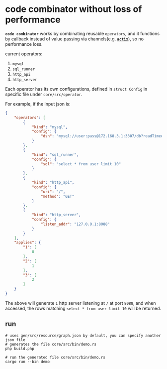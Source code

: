 # code combinator without loss of performance

**`code combinator`** works by combinating reusable `operators`, and it functions by callback instead of value passing via channels(e.g. [**`actix`**](https://github.com/actix/actix)), so no performance loss.

current operators:
1. `mysql`
2. `sql_runner`
3. `http_api`
4. `http_server`

Each operator has its own configurations, defined in `struct Config` in specific file under `core/src/operator`.

For example, if the input json is:

```json
{
    "operators": [
        {
            "kind": "mysql",
            "config": {
                "dsn": "mysql://user:pass@172.168.3.1:3307/db?readTimeout=3s&charset=utf8mb4"
            }
        },
        {
            "kind": "sql_runner",
            "config": {
                "sql": "select * from user limit 10"
            }
        },
        {
            "kind": "http_api",
            "config": {
                "uri": "/",
                "method": "GET"
            }
        },
        {
            "kind": "http_server",
            "config": {
                "listen_addr": "127.0.0.1:8088"
            }
        }
    ],
    "applies": {
        "1": [
            0
        ],
        "2": [
            1
        ],
        "3": [
            2
        ]
    }
}
```

The above will generate `1` http server listening at `/` at port `8088`, and when accessed, the rows matching `select * from user limit 10` will be returned.


## run

```
# uses gen/src/resource/graph.json by default, you can specify another json file
# generates the file core/src/bin/demo.rs
php build.php

# run the generated file core/src/bin/demo.rs
cargo run --bin demo
```


